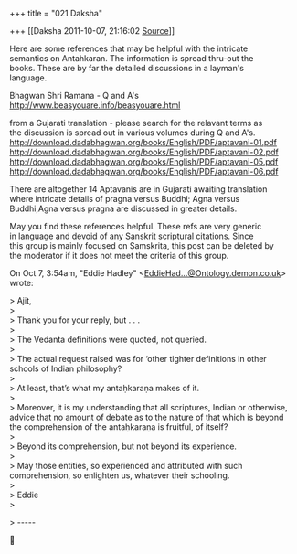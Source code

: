 +++
title = "021 Daksha"

+++
[[Daksha	2011-10-07, 21:16:02 [Source](https://groups.google.com/g/samskrita/c/gKzy2cIRvoM)]]



  
  
Here are some references that may be helpful with the intricate  
semantics on Antahkaran. The information is spread thru-out the  
books. These are by far the detailed discussions in a layman's  
language.  
  
Bhagwan Shri Ramana - Q and A's  
<http://www.beasyouare.info/beasyouare.html>  
  
from a Gujarati translation - please search for the relavant terms as  
the discussion is spread out in various volumes during Q and A's.  
<http://download.dadabhagwan.org/books/English/PDF/aptavani-01.pdf>  
<http://download.dadabhagwan.org/books/English/PDF/aptavani-02.pdf>  
<http://download.dadabhagwan.org/books/English/PDF/aptavani-05.pdf>  
<http://download.dadabhagwan.org/books/English/PDF/aptavani-06.pdf>  
  
There are altogether 14 Aptavanis are in Gujarati awaiting translation  
where intricate details of pragna versus Buddhi; Agna versus  
Buddhi,Agna versus pragna are discussed in greater details.  
  
May you find these references helpful. These refs are very generic  
in language and devoid of any Sanskrit scriptural citations. Since  
this group is mainly focused on Samskrita, this post can be deleted by  
the moderator if it does not meet the criteria of this group.  
  
  
  
  
  
On Oct 7, 3:54am, "Eddie Hadley" \<[EddieHad...@Ontology.demon.co.uk]()\>  
wrote:  

\> Ajit,  
\>  
\>   Thank you for your reply, but . . .  
\>  
\> The Vedanta definitions were quoted, not queried.  
\>  
\> The actual request raised was for ‘other tighter definitions in other schools of Indian philosophy?  
\>  
\> At least, that’s what my antaḥkaraṇa makes of it.  
\>  
\> Moreover, it is my understanding that all scriptures, Indian or otherwise, advice that no amount of debate as to the nature of that which is beyond the comprehension of the antaḥkaraṇa is fruitful, of itself?  
\>  
\> Beyond its comprehension, but not beyond its experience.  
\>  
\> May those entities, so experienced and attributed with such comprehension, so enlighten us, whatever their schooling.  
\>  
\>   Eddie  
\>  

\> -----  



